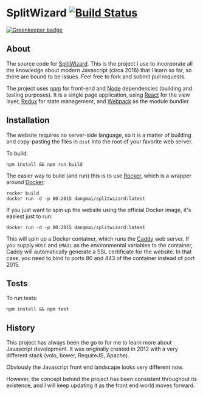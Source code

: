 SplitWizard [![Build Status](https://travis-ci.org/dangmai/splitwizard.png)](https://travis-ci.org/dangmai/splitwizard)
===========

[![Greenkeeper badge](https://badges.greenkeeper.io/dangmai/splitwizard.svg)](https://greenkeeper.io/)


About
-----

The source code for [SplitWizard](http://splitwizard.com).
This is the project I use to incorporate all the knowledge about modern Javascript (circa 2016) that I learn so far,
so there are bound to be issues.
Feel free to fork and submit pull requests.

The project uses [npm](http://npmjs.org) for front-end and [Node](http://nodejs.org) dependencies (building and testing purposes).
It is a single page application,
using [React](https://facebook.github.io/react/) for the view layer,
[Redux](https://github.com/reactjs/redux) for state management,
and [Webpack](https://webpack.github.io/) as the module bundler.


Installation
------------

The website requires no server-side language,
so it is a matter of building and copy-pasting the files in `dist` into the root of your favorite web server.

To build:

```
npm install && npm run build

```

The easier way to build (and run) this is to use [Rocker](https://github.com/grammarly/rocker),
which is a wrapper around [Docker](https://www.docker.com/):

```
rocker build
docker run -d -p 80:2015 dangmai/splitwizard:latest

```

If you just want to spin up the website using the official Docker image,
it's easiest just to run:

```
docker run -d -p 80:2015 dangmai/splitwizard:latest
```

This will spin up a Docker container, which runs the [Caddy](https://caddyserver.com/) web server.
If you supply `HOST` and `EMAIL` as the environmental variables to the container,
Caddy will automatically generate a SSL certificate for the website.
In that case, you need to bind to ports 80 and 443 of the container instead of port 2015.


Tests
-----

To run tests:

```
npm install && npm test
```

History
-------

This project has always been the go to for me to learn more about Javascript development.
It was originally created in 2012 with a very different stack (volo, bower, RequireJS, Apache).

Obviously the Javascript front end landscape looks very different now.

However, the concept behind the project has been consistent throughout its existence,
and I will keep updating it as the front end world moves forward.
